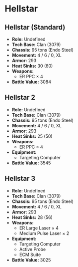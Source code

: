 # Hellstar
## Hellstar (Standard)
- **Role:** Undefined
- **Tech Base:** Clan (3079)
- **Chassis:** 95 tons (Endo Steel)
- **Movement:** 4 / 6 / 0, XL
- **Armor:** 293
- **Heat Sinks:** 30 (60)
- **Weapons:**
  - ER PPC × 4
- **Battle Value:** 3084

## Hellstar 2
- **Role:** Undefined
- **Tech Base:** Clan (3079)
- **Chassis:** 95 tons (Endo Steel)
- **Movement:** 4 / 6 / 0, XL
- **Armor:** 293
- **Heat Sinks:** 25 (50)
- **Weapons:**
  - ER PPC × 4
- **Equipment:**
  - Targeting Computer
- **Battle Value:** 3545

## Hellstar 3
- **Role:** Undefined
- **Tech Base:** Clan (3079)
- **Chassis:** 95 tons (Endo Steel)
- **Movement:** 4 / 6 / 0, XL
- **Armor:** 293
- **Heat Sinks:** 28 (56)
- **Weapons:**
  - ER Large Laser × 4
  - Medium Pulse Laser × 2
- **Equipment:**
  - Targeting Computer
  - Active Probe
  - ECM Suite
- **Battle Value:** 3025

